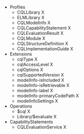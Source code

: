 * Profiles
  * CQLLibrary X
  * ELMLibrary X
  * CQLModelInfo X
  * CQLCapabilityStatement X
  * CQLEvaluationResult X
  * CQLModule X
  * CQLStructureDefinition X
  * CQLImplementationGuide X
* Extensions
  * cqlType X
  * cqlAccessLevel X
  * cqlOptions X
  * cqlSupportedVersion X
  * modelInfo-isIncluded X
  * modelInfo-isRetrievable X
  * modelInfo-label X
  * modelInfo-primaryCodePath X
  * modelInfoSettings X
* Operations
  * $cql X
  * Library/$evaluate X
* CapabilityStatements
  * CQLEvaluationService X

